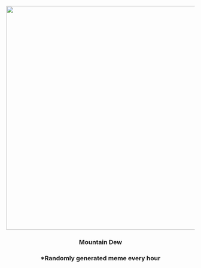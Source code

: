 <p align="center">
        <img src="https://i.redd.it/ybfnxqmfw0q91.jpg" width="600" height="600">
        </p>
        <h3 align="center">Mountain Dew</h3>
        <h3 align="center">*Randomly generated meme every hour</h3>
    